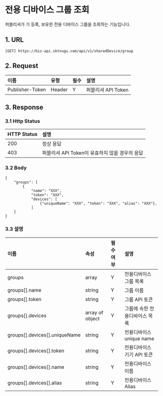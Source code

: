 # 전용 디바이스 그룹 조회

퍼블리셔가 기 등록, 보유한 전용 디바이스 그룹을 조회하는 기능입니다.

## 1. URL <a id="id-&#xC804;&#xC6A9;&#xB514;&#xBC14;&#xC774;&#xC2A4;&#xADF8;&#xB8F9;&#xC870;&#xD68C;v1-1.URL"></a>

```text
[GET] https://biz-api.sktnugu.com/api/v1/sharedDevice/group
```

## 2. Request <a id="id-&#xC804;&#xC6A9;&#xB514;&#xBC14;&#xC774;&#xC2A4;&#xADF8;&#xB8F9;&#xC870;&#xD68C;v1-1.URL"></a>

| 이름 | 유형 | 필수 | 설명 |
| :--- | :--- | :--- | :--- |
| Publisher-Token | Header | Y | 퍼블리셔 API Token |

## 3. Response

### 3.1 Http Status

| HTTP Status | 설명 |
| :--- | :--- |
| 200 | 정상 응답 |
| 403 | 퍼블리셔 API Token이 유효하지 않을 경우의 응답 |

###  3.2 Body

```text
{
    "groups": [
        {
            "name": "XXX",
            "token": "XXX",
            "devices": [
                {"uniqueName": "XXX", "token": "XXX", "alias": "XXX"},
            ]
    ]
}
```

### 3.3 설명

| 이름 | 속성 | 필수여부 | 설명 |
| :--- | :--- | :--- | :--- |
| groups | array | Y | 전용디바이스 그룹 목록 |
| groups\[\].name | string | Y | 그룹 이름 |
| groups\[\].token | string | Y | 그룹 API 토큰 |
| groups\[\].devices | array of object | Y | 그룹에 속한 전용디바이스 목록 |
| groups\[\].devices\[\].uniqueName | string | Y | 전용디바이스 unique name |
| groups\[\].devices\[\].token | string | Y | 전용디바이스 기기 API 토큰 |
| groups\[\].devices\[\].name | string | Y | 전용디바이스 이름 |
| groups\[\].devices\[\].alias | string | Y | 전용디바이스 Alias |

